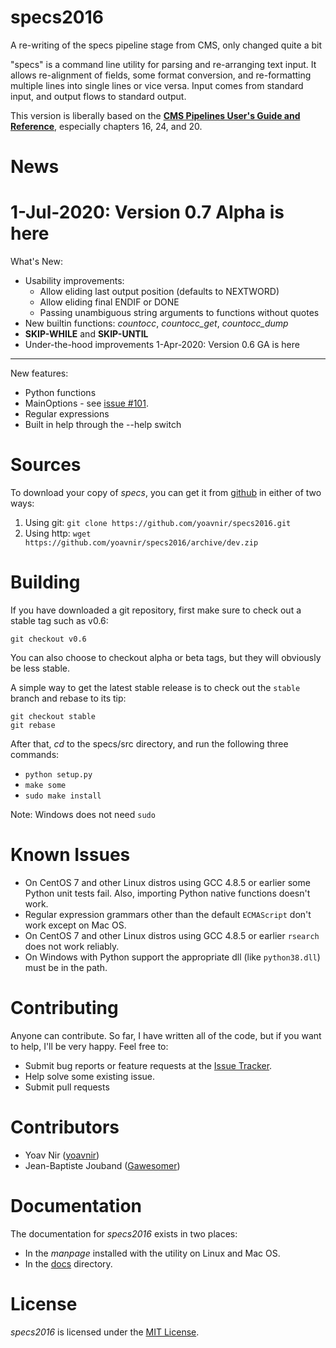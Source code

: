 # specs2016
A re-writing of the specs pipeline stage from CMS, only changed quite a bit

"specs" is a command line utility for parsing and re-arranging text
input. It allows re-alignment of fields, some format conversion, and
re-formatting multiple lines into single lines or vice versa. Input
comes from standard input, and output flows to standard output.

This version is liberally based on the [**CMS Pipelines User's Guide and Reference**](https://publib.boulder.ibm.com/epubs/pdf/hcsj0c30.pdf), especially chapters 16, 24, and 20.

News
====
1-Jul-2020: Version 0.7 Alpha is here
=====================================
What's New:
* Usability improvements:
  * Allow eliding last output position (defaults to NEXTWORD)
  * Allow eliding final ENDIF or DONE
  * Passing unambiguous string arguments to functions without quotes
* New builtin functions: *countocc*, *countocc_get*, *countocc_dump*
* **SKIP-WHILE** and **SKIP-UNTIL**
* Under-the-hood improvements
1-Apr-2020: Version 0.6 GA is here 
----------------------------------
New features:
* Python functions
* MainOptions - see [issue #101](https://github.com/yoavnir/specs2016/issues/101).
* Regular expressions
* Built in help through the --help switch

Sources
=======
To download your copy of *specs*, you can get it from [github](https://github.com/yoavnir/specs2016) in either of two ways:
1. Using git: `git clone https://github.com/yoavnir/specs2016.git`
2. Using http: `wget https://github.com/yoavnir/specs2016/archive/dev.zip`

Building
========
If you have downloaded a git repository, first make sure to check out a stable tag such as v0.6:
```
git checkout v0.6
```
You can also choose to checkout alpha or beta tags, but they will obviously be less stable.

A simple way to get the latest stable release is to check out the `stable` branch and rebase to its tip:
```
git checkout stable
git rebase
```

After that, _cd_ to the specs/src directory, and run the following three commands:
* `python setup.py`
* `make some`
* `sudo make install`

Note: Windows does not need `sudo`

Known Issues
============
* On CentOS 7 and other Linux distros using GCC 4.8.5 or earlier some Python unit tests fail. Also, importing Python native functions doesn't work.
* Regular expression grammars other than the default `ECMAScript` don't work except on Mac OS.
* On CentOS 7 and other Linux distros using GCC 4.8.5 or earlier `rsearch` does not work reliably.
* On Windows with Python support the appropriate dll (like `python38.dll`) must be in the path.

Contributing
============
Anyone can contribute. So far, I have written all of the code, but if you want to help, I'll be very happy. Feel free to:
* Submit bug reports or feature requests at the [Issue Tracker](https://github.com/yoavnir/specs2016/issues).
* Help solve some existing issue.
* Submit pull requests

Contributors
============
* Yoav Nir ([yoavnir](https://github.com/yoavnir))
* Jean-Baptiste Jouband ([Gawesomer](https://github.com/Gawesomer))

Documentation
=============
The documentation for *specs2016* exists in two places:
* In the *manpage* installed with the utility on Linux and Mac OS.
* In the [docs](specs/docs/TOC.md) directory.

License
=======
*specs2016* is licensed under the [MIT License](https://github.com/yoavnir/specs2016/blob/dev/LICENSE).
